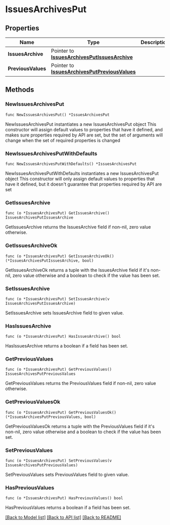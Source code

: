 # IssuesArchivesPut

## Properties

Name | Type | Description | Notes
------------ | ------------- | ------------- | -------------
**IssuesArchive** | Pointer to [**IssuesArchivesPutIssuesArchive**](IssuesArchivesPutIssuesArchive.md) |  | [optional] 
**PreviousValues** | Pointer to [**IssuesArchivesPutPreviousValues**](IssuesArchivesPutPreviousValues.md) |  | [optional] 

## Methods

### NewIssuesArchivesPut

`func NewIssuesArchivesPut() *IssuesArchivesPut`

NewIssuesArchivesPut instantiates a new IssuesArchivesPut object
This constructor will assign default values to properties that have it defined,
and makes sure properties required by API are set, but the set of arguments
will change when the set of required properties is changed

### NewIssuesArchivesPutWithDefaults

`func NewIssuesArchivesPutWithDefaults() *IssuesArchivesPut`

NewIssuesArchivesPutWithDefaults instantiates a new IssuesArchivesPut object
This constructor will only assign default values to properties that have it defined,
but it doesn't guarantee that properties required by API are set

### GetIssuesArchive

`func (o *IssuesArchivesPut) GetIssuesArchive() IssuesArchivesPutIssuesArchive`

GetIssuesArchive returns the IssuesArchive field if non-nil, zero value otherwise.

### GetIssuesArchiveOk

`func (o *IssuesArchivesPut) GetIssuesArchiveOk() (*IssuesArchivesPutIssuesArchive, bool)`

GetIssuesArchiveOk returns a tuple with the IssuesArchive field if it's non-nil, zero value otherwise
and a boolean to check if the value has been set.

### SetIssuesArchive

`func (o *IssuesArchivesPut) SetIssuesArchive(v IssuesArchivesPutIssuesArchive)`

SetIssuesArchive sets IssuesArchive field to given value.

### HasIssuesArchive

`func (o *IssuesArchivesPut) HasIssuesArchive() bool`

HasIssuesArchive returns a boolean if a field has been set.

### GetPreviousValues

`func (o *IssuesArchivesPut) GetPreviousValues() IssuesArchivesPutPreviousValues`

GetPreviousValues returns the PreviousValues field if non-nil, zero value otherwise.

### GetPreviousValuesOk

`func (o *IssuesArchivesPut) GetPreviousValuesOk() (*IssuesArchivesPutPreviousValues, bool)`

GetPreviousValuesOk returns a tuple with the PreviousValues field if it's non-nil, zero value otherwise
and a boolean to check if the value has been set.

### SetPreviousValues

`func (o *IssuesArchivesPut) SetPreviousValues(v IssuesArchivesPutPreviousValues)`

SetPreviousValues sets PreviousValues field to given value.

### HasPreviousValues

`func (o *IssuesArchivesPut) HasPreviousValues() bool`

HasPreviousValues returns a boolean if a field has been set.


[[Back to Model list]](../README.md#documentation-for-models) [[Back to API list]](../README.md#documentation-for-api-endpoints) [[Back to README]](../README.md)



